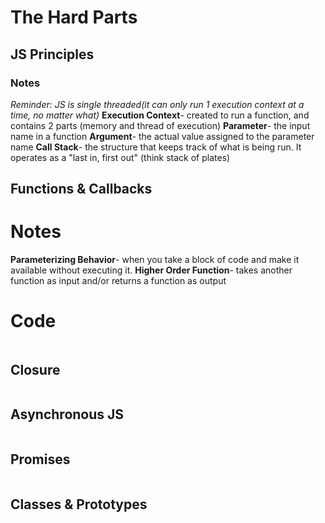 # The Hard Parts
## JS Principles
### Notes
*Reminder: JS is single threaded(it can only run 1 execution context at a time, no matter what)*
**Execution Context**- created to run a function, and contains 2 parts (memory and thread of execution)
**Parameter**- the input name in a function
**Argument**- the actual value assigned to the parameter name
**Call Stack**- the structure that keeps track of what is being run. It operates as a "last in, first out" (think stack of plates)

## Functions & Callbacks
# Notes
**Parameterizing Behavior**- when you take a block of code and make it available without executing it.
**Higher Order Function**- takes another function as input and/or returns a function as output 
# Code
```javascript

```
## Closure
```javascript

```
## Asynchronous JS
```javascript

```
## Promises
```javascript

```
## Classes & Prototypes
```javascript

```
